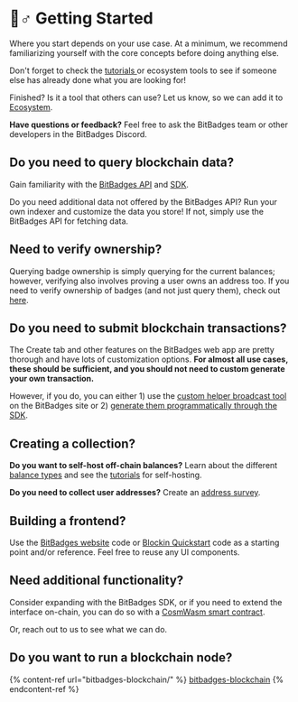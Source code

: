 # 🚴♂ Getting Started

Where you start depends on your use case. At a minimum, we recommend familiarizing yourself with the core concepts before doing anything else.&#x20;

Don't forget to check the [tutorials ](tutorials.md)or ecosystem tools to see if someone else has already done what you are looking for!

Finished? Is it a tool that others can use? Let us know, so we can add it to [Ecosystem](../overview/ecosystem.md).

**Have questions or feedback?** Feel free to ask the BitBadges team or other developers in the BitBadges Discord.

## **Do you need to query blockchain data?**

Gain familiarity with the [BitBadges API](bitbadges-api/api.md) and [SDK](bitbadges-sdk/).

Do you need additional data not offered by the BitBadges API? Run your own indexer and customize the data you store! If not, simply use the BitBadges API for fetching data.

## **Need to verify ownership?**

Querying badge ownership is simply querying for the current balances; however, verifying also involves proving a user owns an address too. If you need to verify ownership of badges (and not just query them), check out [here](../overview/how-it-works/verification.md).

## **Do you need to submit blockchain transactions?**

The Create tab and other features on the BitBadges web app are pretty thorough and have lots of customization options. **For almost all use cases, these should be sufficient, and you should not need to custom generate your own transaction.**&#x20;

However, if you do, you can either 1) use the [custom helper broadcast tool](create-and-broadcast-txs/sign-+-broadcast-bitbadges.io.md) on the BitBadges site or 2) [generate them programmatically through the SDK](create-and-broadcast-txs/).

## **Creating a collection?**

**Do you want to self-host off-chain balances?** Learn about the different [balance types](core-concepts/balance-types.md) and see the [tutorials](tutorials/create-and-host-off-chain-balances.md) for self-hosting.

**Do you need to collect user addresses?** Create an [address survey](tutorials/custom-address-surveys.md).

## **Building a frontend?**

Use the [BitBadges website](bitbadges-frontend.md) code or [Blockin Quickstart](https://github.com/Blockin-Labs/blockin-quickstart) code as a starting point and/or reference. Feel free to reuse any UI components.

## **Need additional functionality?**

Consider expanding with the BitBadges SDK, or if you need to extend the interface on-chain, you can do so with a [CosmWasm smart contract](tutorials/create-a-wasm-contract.md).&#x20;

Or, reach out to us to see what we can do.

## **Do you want to run a blockchain node?**

{% content-ref url="bitbadges-blockchain/" %}
[bitbadges-blockchain](bitbadges-blockchain/)
{% endcontent-ref %}

